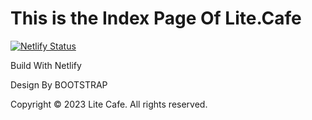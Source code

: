 # This is the Index Page Of Lite.Cafe

[![Netlify Status](https://api.netlify.com/api/v1/badges/adc3425f-93f0-4506-b32f-67d1cf150b44/deploy-status)](https://app.netlify.com/sites/fabulous-blancmange-0e33e1/deploys)

Build With Netlify

Design By BOOTSTRAP

Copyright © 2023 Lite Cafe. All rights reserved.
